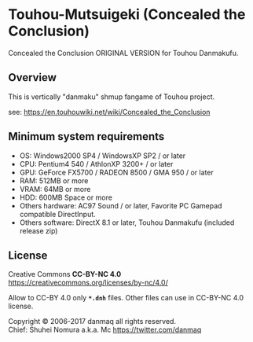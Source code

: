 # Touhou-Mutsuigeki (Concealed the Conclusion)

Concealed the Conclusion ORIGINAL VERSION for Touhou Danmakufu.

## Overview

This is vertically "danmaku" shmup fangame of Touhou project.

see: https://en.touhouwiki.net/wiki/Concealed_the_Conclusion

## Minimum system requirements

* OS: Windows2000 SP4 / WindowsXP SP2 / or later
* CPU: Pentium4 540 / AthlonXP 3200+ / or later
* GPU: GeForce FX5700 / RADEON 8500 / GMA 950 / or later
* RAM: 512MB or more
* VRAM: 64MB or more
* HDD: 600MB Space or more
* Others hardware: AC97 Sound / or later, Favorite PC Gamepad compatible DirectInput.
* Others software: DirectX 8.1 or later, Touhou Danmakufu (included release zip)

## License

Creative Commons __CC-BY-NC 4.0__ https://creativecommons.org/licenses/by-nc/4.0/

Allow to CC-BY 4.0 only __`*.dnh`__ files.
Other files can use in CC-BY-NC 4.0 license.

Copyright &#169; 2006-2017 danmaq all rights reserved.  
Chief: Shuhei Nomura a.k.a. Mc https://twitter.com/danmaq
